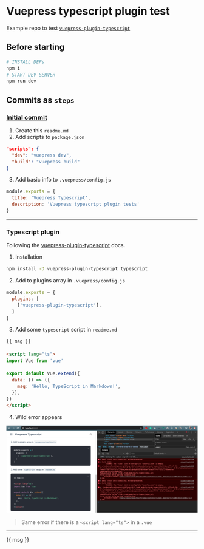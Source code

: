 # Vuepress typescript plugin test

Example repo to test [`vuepress-plugin-typescript`](https://vuepress.github.io/en/plugins/typescript/)

## Before starting
```sh
# INSTALL DEPs
npm i
# START DEV SERVER
npm run dev
```

## Commits as `steps`

### [Initial commit](https://github.com/salazarr-js/vuepress-ts/commit/cd5be2edecff6a09b6bfbd973100d69eb939d75b)

1. Create this `readme.md`
2. Add scripts to `package.json`
```json
"scripts": {
  "dev": "vuepress dev",
  "build": "vuepress build"
}
```
3. Add basic info to `.vuepress/config.js`
```javascript
module.exports = {
  title: 'Vuepress Typescript',
  description: 'Vuepress typescript plugin tests'
}
```

---

### Typescript plugin

Following the [vuepress-plugin-typescript](https://vuepress.github.io/en/plugins/typescript/#installation) docs.

1. Installation
```sh
npm install -D vuepress-plugin-typescript typescript
```

2. Add to plugins array in `.vuepress/config.js`
```javascript
module.exports = {
  plugins: [
    ['vuepress-plugin-typescript'],
  ]
}
```

3. Add some `typescript` script in `readme.md`

```markdown
{{ msg }}

<script lang="ts">
import Vue from 'vue'

export default Vue.extend({
  data: () => ({
    msg: 'Hello, TypeScript in Markdown!',
  }),
})
</script>
```

4. Wild error appears

![error screenshot](./screenshot.png)

> Same error if there is a `<script lang="ts">` in a `.vue`

---

{{ msg }}

<script lang="ts">
import Vue from 'vue'

export default Vue.extend({
  data: () => ({
    msg: 'Hello, TypeScript in Markdown!',
  }),
})
</script>

